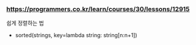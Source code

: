 
### https://programmers.co.kr/learn/courses/30/lessons/12915

쉽게 정렬하는 법

- sorted(strings, key=lambda string: string[n:n+1])

